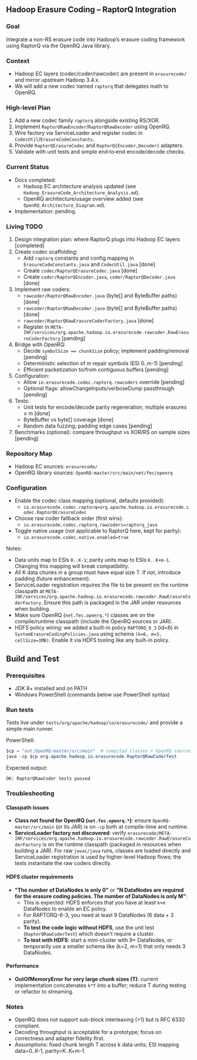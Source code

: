 ## Hadoop Erasure Coding – RaptorQ Integration

### Goal
Integrate a non-RS erasure code into Hadoop’s erasure coding framework using RaptorQ via the OpenRQ Java library.

### Context
- Hadoop EC layers (codec/coder/rawcoder) are present in `erasurecode/` and mirror upstream Hadoop 3.4.x.
- We will add a new codec named `raptorq` that delegates math to OpenRQ.

### High-level Plan
1. Add a new codec family `raptorq` alongside existing RS/XOR.
2. Implement `RaptorQRawEncoder`/`RaptorQRawDecoder` using OpenRQ.
3. Wire factory via ServiceLoader and register codec in `CodecUtil`/`ErasureCodeConstants`.
4. Provide `RaptorQErasureCodec` and `RaptorQ{Encoder,Decoder}` adapters.
5. Validate with unit tests and simple end‑to‑end encode/decode checks.

### Current Status
- Docs completed:
  - Hadoop EC architecture analysis updated (see `Hadoop_ErasureCode_Architecture_Analysis.md`).
  - OpenRQ architecture/usage overview added (see `OpenRQ_Architecture_Diagram.md`).
- Implementation: pending.

### Living TODO 
1. Design integration plan: where RaptorQ plugs into Hadoop EC layers [completed]
2. Create codec scaffolding:
   - Add `raptorq` constants and config mapping in `ErasureCodeConstants.java` and `CodecUtil.java` [done]
   - Create `codec/RaptorQErasureCodec.java` [done]
   - Create `coder/RaptorQEncoder.java`, `coder/RaptorQDecoder.java` [done]
3. Implement raw coders:
   - `rawcoder/RaptorQRawEncoder.java` (byte[] and ByteBuffer paths) [done]
   - `rawcoder/RaptorQRawDecoder.java` (byte[] and ByteBuffer paths) [done]
   - `rawcoder/RaptorQRawErasureCoderFactory.java` [done]
   - Register in `META-INF/services/org.apache.hadoop.io.erasurecode.rawcoder.RawErasureCoderFactory` [pending]
4. Bridge with OpenRQ:
   - Decide `symbolSize == chunkSize` policy; implement padding/removal [pending]
   - Deterministic selection of m repair symbols (ESI 0..m-1) [pending]
   - Efficient packetization to/from contiguous buffers [pending]
5. Configuration:
   - Allow `io.erasurecode.codec.raptorq.rawcoders` override [pending]
   - Optional flags: allowChangeInputs/verboseDump passthrough [pending]
6. Tests:
   - Unit tests for encode/decode parity regeneration, multiple erasures ≤ m [done]
   - ByteBuffer vs byte[] coverage [done]
   - Random data fuzzing; padding edge cases [pending]
7. Benchmarks (optional): compare throughput vs XOR/RS on sample sizes [pending]

### Repository Map
- Hadoop EC sources: `erasurecode/`
- OpenRQ library sources: `OpenRQ-master/src/main/net/fec/openrq`

### Configuration
- Enable the codec class mapping (optional, defaults provided):
  - `io.erasurecode.codec.raptorq=org.apache.hadoop.io.erasurecode.codec.RaptorQErasureCodec`
- Choose raw coder fallback order (first wins):
  - `io.erasurecode.codec.raptorq.rawcoders=raptorq_java`
- Toggle native usage (not applicable to RaptorQ here, kept for parity):
  - `io.erasurecode.codec.native.enabled=true`

Notes:
- Data units map to ESIs `0..K-1`; parity units map to ESIs `K..K+m-1`. Changing this mapping will break compatibility.
- All K data chunks in a group must have equal size T. If not, introduce padding (future enhancement).
- ServiceLoader registration requires the file to be present on the runtime classpath at `META-INF/services/org.apache.hadoop.io.erasurecode.rawcoder.RawErasureCoderFactory`. Ensure this path is packaged in the JAR under resources when building.
- Make sure OpenRQ (`net.fec.openrq.*`) classes are on the compile/runtime classpath (include the OpenRQ sources or JAR).
- HDFS policy wiring: we added a built-in policy `RAPTORQ_6_3` (id=6) in `SystemErasureCodingPolicies.java` using schema `(k=6, m=3, cellSize=1MB)`. Enable it via HDFS tooling like any built-in policy.

## Build and Test

### Prerequisites
- JDK 8+ installed and on PATH
- Windows PowerShell (commands below use PowerShell syntax)

### Run tests
Tests live under `tests/org/apache/hadoop/io/erasurecode/` and provide a simple main runner.

PowerShell:

```powershell
$cp = "out;OpenRQ-master/src/main"  # compiled classes + OpenRQ sources on classpath
java -cp $cp org.apache.hadoop.io.erasurecode.RaptorQRawCoderTest
```

Expected output:

```
OK: RaptorQRawCoder tests passed
```

### Troubleshooting

#### Classpath issues
- **Class not found for OpenRQ (`net.fec.openrq.*`)**: ensure `OpenRQ-master/src/main` (or its JAR) is on `-cp` both at compile-time and runtime.
- **ServiceLoader factory not discovered**: verify `erasurecode/META-INF/services/org.apache.hadoop.io.erasurecode.rawcoder.RawErasureCoderFactory` is on the runtime classpath (packaged in resources when building a JAR). For raw `javac/java` runs, classes are loaded directly and ServiceLoader registration is used by higher-level Hadoop flows; the tests instantiate the raw coders directly.

#### HDFS cluster requirements
- **"The number of DataNodes is only 0"** or **"N DataNodes are required for the erasure coding policies. The number of DataNodes is only M"**:
  - This is expected: HDFS enforces that you have at least `k+m` DataNodes to enable an EC policy.
  - For RAPTORQ-6-3, you need at least 9 DataNodes (6 data + 3 parity).
  - **To test the code logic without HDFS**, use the unit test (`RaptorQRawCoderTest`) which doesn't require a cluster.
  - **To test with HDFS**: start a mini-cluster with 9+ DataNodes, or temporarily use a smaller schema like (k=2, m=1) that only needs 3 DataNodes.

#### Performance
- **OutOfMemoryError for very large chunk sizes (T)**: current implementation concatenates `k*T` into a buffer; reduce T during testing or refactor to streaming.

### Notes
- OpenRQ does not support sub-block interleaving (>1) but is RFC 6330 compliant.
- Decoding throughput is acceptable for a prototype; focus on correctness and adapter fidelity first.
- Assumptions: fixed chunk length T across k data units; ESI mapping data=0..K-1, parity=K..K+m-1.


